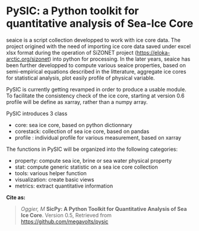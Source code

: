 PySIC: a Python toolkit for quantitative analysis of Sea-Ice Core
==========

seaice is a script collection developped to work with ice core data. The project origined with the need of importing ice core data saved under excel xlsx format during the operation of SiZONET project (https://eloka-arctic.org/sizonet) into python for processing. In the later years, seaice has been further developped to compute various seaice properties, based on semi-empirical equations described in the litterature, aggregate ice cores for statistical analysis, plot easily profile of physical variable.

PySIC is currently getting revamped in order to produce a usable module. To facilitate the consistency check of the ice core, starting at version 0.6 profile will be define as xarray, rather than a numpy array.
 
PySIC introduces 3 class
* core: sea ice core, based on python dictionnary
* corestack: collection of sea ice core, based on pandas
* profile : individual profile for various measurement, based on xarray

The functions in PySIC will be organized into the following categories:
* property: compute sea ice, brine or sea water physical property
* stat: compute generic statistic on a sea ice core collection
* tools: various helper function
* visualization: create basic views
* metrics: extract quantitative information

**Cite as:**
> *Oggier, M* **SicPy: A Python Toolkit for Quantitative Analysis of Sea Ice Core**. Version 0.5, Retrieved from https://github.com/megavolts/pysic
